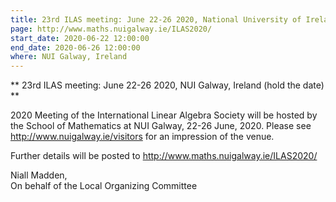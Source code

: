 ```yaml
---
title: 23rd ILAS meeting: June 22-26 2020, National University of Ireland Galway
page: http://www.maths.nuigalway.ie/ILAS2020/
start_date: 2020-06-22 12:00:00
end_date: 2020-06-26 12:00:00
where: NUI Galway, Ireland
---
```



** 23rd ILAS meeting: June 22-26 2020, NUI Galway, Ireland (hold the date) **

2020 Meeting of the International Linear Algebra Society will be hosted by the School of Mathematics at  NUI Galway, 22-26 June, 2020. Please see <http://www.nuigalway.ie/visitors> for an impression of the venue. 

Further details will be posted to <http://www.maths.nuigalway.ie/ILAS2020/>

Niall Madden,  
On behalf of the Local Organizing Committee
